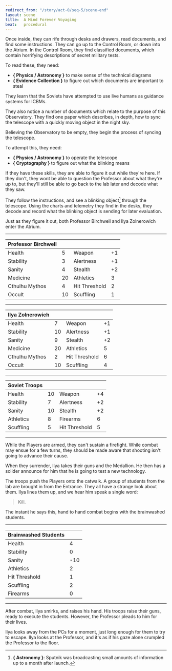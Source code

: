 ```yaml
---
redirect_from: "/story/act-0/seq-5/scene-end"
layout: scene
title:  A Mind Forever Voyaging
beat:   procedural
---
```




Once inside, they can rife through desks and drawers,
read documents, and find some instructions.
They can go up to the Control Room, or down into the Atrium.
In the Control Room, they find classified documents,
which contain horrifying descriptions of secret military tests.

To read these, they need:

- **{ Physics / Astronomy }** to make sense of the technical diagrams
- **{ Evidence Collection }** to figure out which documents are important to steal

They learn that the Soviets have attempted to use live humans as guidance systems for ICBMs.

They also notice a number of documents which relate to the purpose of this Observatory.
They find one paper which describes, in depth,
how to sync the telescope with a quickly moving object in the night sky.

Believing the Observatory to be empty, they begin the process of syncing the telescope.

To attempt this, they need:

- **{ Physics / Astronomy }** to operate the telescope
- **{ Cryptography }** to figure out what the blinking means

If they have these skills, they are able to figure it out while they're here.
If they don't, they wont be able to question the Professor about what they're up to,
but they'll still be able to go back to the lab later and decode what they saw.

They follow the instructions, and see a blinking object[^space] through the telescope.
Using the charts and telemetry they find in the desks,
they decode and record what the blinking object is sending for later evaluation.

[^space]:
	**{ Astronomy }**:
	Sputnik was broadcasting small amounts of information up to a month after launch.


Just as they figure it out, both Professor Birchwell and Ilya Zolnerowich enter the Atrium.

---

| Professor Birchwell |    |                |    |
|---------------------|----|----------------|----|
| Health              |  5 | Weapon         | +1 |
| Stability           |  3 | Alertness      | +1 |
| Sanity              |  4 | Stealth        | +2 |
| Medicine            | 20 | Athletics      |  3 |
| Cthulhu Mythos      |  4 | Hit Threshold  |  2 |
| Occult              | 10 | Scuffling      |  1 |

---

| Ilya Zolnerowich |    |                |    |
|------------------|----|----------------|----|
| Health           |  7 | Weapon         | +1 |
| Stability        | 10 | Alertness      | +1 |
| Sanity           |  9 | Stealth        | +2 |
| Medicine         | 20 | Athletics      |  5 |
| Cthulhu Mythos   |  2 | Hit Threshold  |  6 |
| Occult           | 10 | Scuffling      |  4 |

---

| Soviet Troops |    |                |    |
|---------------|----|----------------|----|
| Health        | 10 | Weapon         | +4 |
| Stability     |  7 | Alertness      | +2 |
| Sanity        | 10 | Stealth        | +2 |
| Athletics     |  8 | Firearms       | 6  |
| Scuffling     |  5 | Hit Threshold  | 5  |

---


While the Players are armed, they can't sustain a firefight.
While combat may ensue for a few turns,
they should be made aware that shooting isn't going to advance their cause.

When they surrender, Ilya takes their guns and the Medallion.
He then has a solider announce for him that he is going to test a new technology.

The troops push the Players onto the catwalk.
A group of students from the lab are brought in from the Entrance.
They all have a strange look about them.
Ilya lines them up, and we hear him speak a single word:

> Kill.

The instant he says this, hand to hand combat begins with the brainwashed students.

---

| Brainwashed Students |     |
|----------------------|-----|
| Health               | 4   |
| Stability            | 0   |
| Sanity               | -10 |
| Athletics            | 2   |
| Hit Threshold        | 1   |
| Scuffling            | 2   |
| Firearms             | 0   |

---

After combat, Ilya smirks, and raises his hand.
His troops raise their guns, ready to execute the students.
However, the Professor pleads to him for their lives.

Ilya looks away from the PCs for a moment, just long enough for them to try to escape.
Ilya looks at the Professor,
and it's as if his gaze alone crumpled the Professor to the floor.

[^escape]:
	To escape, they need:
	**{ Fleeing / Stealth }** for each Player
	**-1** to every Player's roll if **{ Fleeing < 3 }** for any Player






